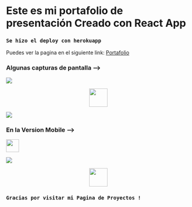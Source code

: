 # Este  es  mi portafolio de presentación Creado con  React App


### `Se hizo el deploy con herokuapp`


Puedes ver la pagina en el siguiente link: [Portafolio](https://arielsalcedo.herokuapp.com/)


### Algunas capturas de pantalla -->
 ![](https://scontent.faep14-2.fna.fbcdn.net/v/t1.0-9/137284945_231549718496484_3745847828915918626_o.jpg?_nc_cat=108&ccb=2&_nc_sid=730e14&_nc_ohc=i3Ufom1XBKwAX-cMca3&_nc_ht=scontent.faep14-2.fna&oh=62d652741cbf74900684ac4e06ef4df9&oe=602469B9)


 <p align='center'>
     <img style="width:50px" src=' https://media3.giphy.com/media/3Fn48BycQFHImJjsN8/giphy.webp?cid=ecf05e47iwimvozvhixfdbl1qok0hshajfhfq95r5kyxjqk5&rid=giphy.webp' </img>
 </p>



 ![](https://scontent.faep14-2.fna.fbcdn.net/v/t1.0-9/138121010_231549921829797_4340580400146099026_o.jpg?_nc_cat=101&ccb=2&_nc_sid=730e14&_nc_ohc=6kkJhG33EjoAX_XQdBB&_nc_ht=scontent.faep14-2.fna&oh=0dbc6e674444257600660e707dcdf204&oe=60229C9B)

### En la Version Mobile -->

<p align='left'>
    <img style="width:35px" src=https://media0.giphy.com/media/tV5qjZsXMS4ReNCnY2/giphy.webp?cid=ecf05e472av3p9g5wo3srheob4s43qe021f877md37iasv4h&rid=giphy.webp </img>
</p>

![](https://scontent.faep14-2.fna.fbcdn.net/v/t1.0-9/138273865_231550028496453_5057934952392238608_n.jpg?_nc_cat=100&ccb=2&_nc_sid=730e14&_nc_ohc=_w1YE-RaRSQAX8kdqdB&_nc_ht=scontent.faep14-2.fna&oh=5e71eda391d911dde8dbb8ddf3a182d7&oe=60238780)



  <p align='center'>
      <img style="width:50px" src=' https://media3.giphy.com/media/l0MYGlG4YLB51v0bu/200w.webp?cid=ecf05e47o4ezalcycqpgedvf1f5c254qdzmv1obqnl3ts7jv&rid=200w.webp' </img>
  </p>

### `Gracias por visitar mi Pagina de Proyectos !`
